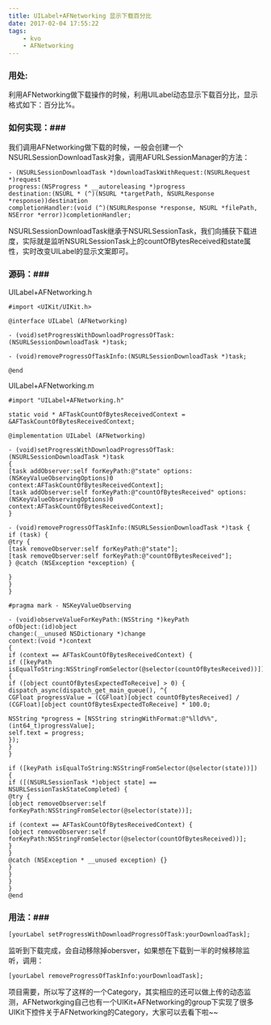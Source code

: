 ```yaml
---
title: UILabel+AFNetworking 显示下载百分比
date: 2017-02-04 17:55:22
tags:
	- kvo
	- AFNetworking
---
```



### 用处: 
利用AFNetworking做下载操作的时候，利用UILabel动态显示下载百分比，显示格式如下：百分比%。

### 如何实现：###
我们调用AFNetworking做下载的时候，一般会创建一个NSURLSessionDownloadTask对象，调用AFURLSessionManager的方法：

<!-- 阅读更多 -->

```
- (NSURLSessionDownloadTask *)downloadTaskWithRequest:(NSURLRequest *)request
progress:(NSProgress * __autoreleasing *)progress
destination:(NSURL * (^)(NSURL *targetPath, NSURLResponse *response))destination
completionHandler:(void (^)(NSURLResponse *response, NSURL *filePath, NSError *error))completionHandler;
```
NSURLSessionDownloadTask继承于NSURLSessionTask，我们向捕获下载进度，实际就是监听NSURLSessionTask上的countOfBytesReceived和state属性，实时改变UILabel的显示文案即可。

### 源码：###
UILabel+AFNetworking.h

```
#import <UIKit/UIKit.h>

@interface UILabel (AFNetworking)

- (void)setProgressWithDownloadProgressOfTask:(NSURLSessionDownloadTask *)task;

- (void)removeProgressOfTaskInfo:(NSURLSessionDownloadTask *)task;

@end

```

UILabel+AFNetworking.m

```
#import "UILabel+AFNetworking.h"

static void * AFTaskCountOfBytesReceivedContext = &AFTaskCountOfBytesReceivedContext;

@implementation UILabel (AFNetworking)

- (void)setProgressWithDownloadProgressOfTask:(NSURLSessionDownloadTask *)task
{
[task addObserver:self forKeyPath:@"state" options:(NSKeyValueObservingOptions)0 context:AFTaskCountOfBytesReceivedContext];
[task addObserver:self forKeyPath:@"countOfBytesReceived" options:(NSKeyValueObservingOptions)0 context:AFTaskCountOfBytesReceivedContext];
}

- (void)removeProgressOfTaskInfo:(NSURLSessionDownloadTask *)task {
if (task) {
@try {
[task removeObserver:self forKeyPath:@"state"];
[task removeObserver:self forKeyPath:@"countOfBytesReceived"];
} @catch (NSException *exception) {

}
}
}

#pragma mark - NSKeyValueObserving

- (void)observeValueForKeyPath:(NSString *)keyPath
ofObject:(id)object
change:(__unused NSDictionary *)change
context:(void *)context
{
if (context == AFTaskCountOfBytesReceivedContext) {
if ([keyPath isEqualToString:NSStringFromSelector(@selector(countOfBytesReceived))]) {
if ([object countOfBytesExpectedToReceive] > 0) {
dispatch_async(dispatch_get_main_queue(), ^{
CGFloat progressValue = (CGFloat)[object countOfBytesReceived] / (CGFloat)[object countOfBytesExpectedToReceive] * 100.0;

NSString *progress = [NSString stringWithFormat:@"%lld%%", (int64_t)progressValue];
self.text = progress;
});
}
}

if ([keyPath isEqualToString:NSStringFromSelector(@selector(state))]) {
if ([(NSURLSessionTask *)object state] == NSURLSessionTaskStateCompleted) {
@try {
[object removeObserver:self forKeyPath:NSStringFromSelector(@selector(state))];

if (context == AFTaskCountOfBytesReceivedContext) {
[object removeObserver:self forKeyPath:NSStringFromSelector(@selector(countOfBytesReceived))];
}
}
@catch (NSException * __unused exception) {}
}
}
}
}
@end

```

### 用法：###

```
[yourLabel setProgressWithDownloadProgressOfTask:yourDownloadTask];
```
监听到下载完成，会自动移除掉obersver，如果想在下载到一半的时候移除监听，调用：

```
[yourLabel removeProgressOfTaskInfo:yourDownloadTask];
```

项目需要，所以写了这样的一个Category，其实相应的还可以做上传的动态监测，AFNetworkging自己也有一个UIKit+AFNetworking的group下实现了很多UIKit下控件关于AFNetworking的Category，大家可以去看下啦~~
